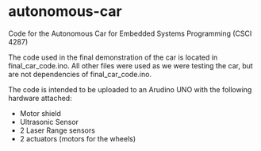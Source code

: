# autonomous-car
Code for the Autonomous Car for Embedded Systems Programming (CSCI 4287)

The code used in the final demonstration of the car is located in final_car_code.ino.
All other files were used as we were testing the car, but are not dependencies of final_car_code.ino.

The code is intended to be uploaded to an Arudino UNO with the following hardware attached:
- Motor shield
- Ultrasonic Sensor
- 2 Laser Range sensors
- 2 actuators (motors for the wheels)
